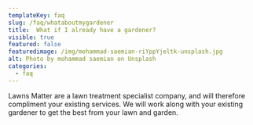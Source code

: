 ```yaml
---
templateKey: faq
slug: /faq/whataboutmygardener
title:  What if I already have a gardener?
visible: true
featured: false
featuredimage: /img/mohammad-saemian-riYppYjeltk-unsplash.jpg
alt: Photo by mohammad saemian on Unsplash
categories:
  - faq
---
```


Lawns Matter are a lawn treatment specialist company, and will therefore compliment your existing services. We will work along with your existing gardener to get the best from your lawn and garden.